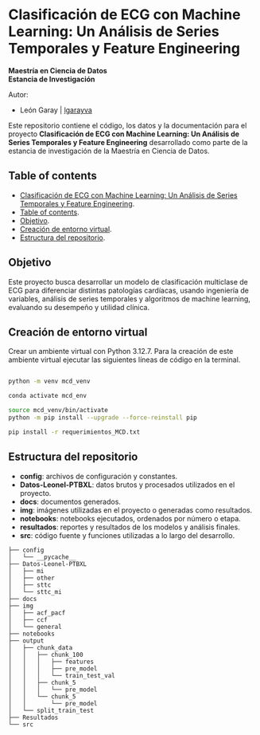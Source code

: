 
# Clasificación de ECG con Machine Learning: Un Análisis de Series Temporales y Feature Engineering

**Maestría en Ciencia de Datos**  
**Estancia de Investigación**

Autor:
- León Garay | [lgarayva](https://github.com/lgarayva)

Este repositorio contiene el código, los datos y la documentación para el proyecto **Clasificación de ECG con Machine Learning: Un Análisis de Series Temporales y Feature Engineering** desarrollado como parte de la estancia de investigación de la Maestría en Ciencia de Datos.

## Table of contents
- [Clasificación de ECG con Machine Learning: Un Análisis de Series Temporales y Feature Engineering](#clasificación-de-ecg-con-machine-learning-un-análisis-de-series-temporales-y-feature-engineering).
- [Table of contents](#table-of-contents).
- [Objetivo](#objetivo).
- [Creación de entorno virtual](#creación-de-entorno-virtual).
- [Estructura del repositorio](#estructura-del-repositorio).

## Objetivo

Este proyecto busca desarrollar un modelo de clasificación multiclase de ECG para diferenciar distintas patologías cardíacas, usando ingeniería de variables, análisis de series temporales y algoritmos de machine learning, evaluando su desempeño y utilidad clínica.

## Creación de entorno virtual

Crear un ambiente virtual con Python 3.12.7. Para la creación de este ambiente virtual ejecutar las siguientes líneas de código en la terminal.

```bash

python -m venv mcd_venv

conda activate mcd_env

source mcd_venv/bin/activate
python -m pip install --upgrade --force-reinstall pip

pip install -r requerimientos_MCD.txt

```

## Estructura del repositorio

- **config**: archivos de configuración y constantes.
- **Datos-Leonel-PTBXL**: datos brutos y procesados utilizados en el proyecto. 
- **docs**: documentos generados.
- **img**: imágenes utilizadas en el proyecto o generadas como resultados.
- **notebooks**: notebooks ejecutados, ordenados por número o etapa.
- **resultados**: reportes y resultados de los modelos y análisis finales.
- **src**: código fuente y funciones utilizadas a lo largo del desarrollo.

```
├── config
│   └── __pycache__
├── Datos-Leonel-PTBXL
│   ├── mi
│   ├── other
│   ├── sttc
│   └── sttc_mi
├── docs
├── img
│   ├── acf_pacf
│   ├── ccf
│   └── general
├── notebooks
├── output
│   ├── chunk_data
│   │   ├── chunk_100
│   │   │   ├── features
│   │   │   ├── pre_model
│   │   │   └── train_test_val
│   │   ├── chunk_5
│   │   │   └── pre_model
│   │   └── chunk_5 
│   │       └── pre_model
│   └── split_train_test
├── Resultados
└── src
```

